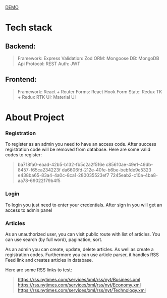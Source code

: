 [DEMO](https://oleksandr-kotliarov.github.io/devit-parser-client/#/)

# Tech stack

## Backend:
> Framework: Express
> Validation: Zod
> ORM: Mongoose
> DB: MongoDB
> Api Protocol: REST
> Auth: JWT

## Frontend:
> Framework: React + Router
> Forms: React Hook Form
> State: Redux TK + Redux RTK
> UI: Material UI

# About Project

### Registration
To register as an admin you need to have an access code. After success registration code will be removed from database. Here are some valid codes to register:
> ba718fa0-eaad-42b5-b132-fb5c2a2f516e
> c85610ae-49e1-49db-8457-f65ca234223f
> da6606fd-212e-40fe-b6be-bebfde9e5323
> e438ba65-83a4-4a0c-8ca1-280035523ef7
> 7245eab2-c10a-4ba8-aa78-69022179b4f5

### Login
To login you just need to enter your credentials. After sign in you will get an access to admin panel

### Articles
As an unauthorized user, you can visit public route with list of articles. You can use search (by full word), pagination, sort.
>
As an admin you can create, update, delete articles. As well as create a registration codes. Furthermore you can use article parser, it handles RSS Feed link and creates articles in database.
>
Here are some RSS links to test:
> https://rss.nytimes.com/services/xml/rss/nyt/Business.xml
> https://rss.nytimes.com/services/xml/rss/nyt/Economy.xml
> https://rss.nytimes.com/services/xml/rss/nyt/Technology.xml
